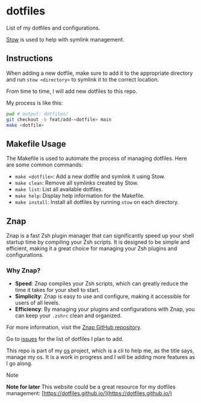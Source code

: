 # dotfiles

List of my dotfiles and configurations.

[Stow](https://www.gnu.org/software/stow/) is used to help with symlink management.

## Instructions

When adding a new dotfile, make sure to add it to the appropriate directory and run `stow <directory>` to symlink it to the correct location.

From time to time, I will add new dotfiles to this repo.

My process is like this:

```bash
pwd # output: dotfiles/
git checkout -b feat/add-<dotfile> main
make <dotfile>
```

## Makefile Usage

The Makefile is used to automate the process of managing dotfiles. Here are some common commands:

- `make <dotfile>`: Add a new dotfile and symlink it using Stow.
- `make clean`: Remove all symlinks created by Stow.
- `make list`: List all available dotfiles.
- `make help`: Display help information for the Makefile.
- `make install`: Install all dotfiles by running `stow` on each directory.

## Znap

Znap is a fast Zsh plugin manager that can significantly speed up your shell startup time by compiling your Zsh scripts. It is designed to be simple and efficient, making it a great choice for managing your Zsh plugins and configurations.

### Why Znap?

- **Speed**: Znap compiles your Zsh scripts, which can greatly reduce the time it takes for your shell to start.
- **Simplicity**: Znap is easy to use and configure, making it accessible for users of all levels.
- **Efficiency**: By managing your plugins and configurations with Znap, you can keep your `.zshrc` clean and organized.

For more information, visit the [Znap GitHub repository](https://github.com/marlonrichert/zsh-snap).

Go to [issues](https://github.com/siriusnottin/dotfiles/issues) for the list of dotfiles I plan to add.

This repo is part of my [os](https://github.com/siriusnottin/os) project, which is a cli to help me, as the title says, manage my os. It is a work in progress and I will be adding more features as I go along.

> [!NOTE]
> **Note for later**
> This website could be a great resource for my dotfiles management: [https://dotfiles.github.io/](https://dotfiles.github.io/)
